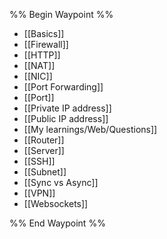 %% Begin Waypoint %%
- [[Basics]]
- [[Firewall]]
- [[HTTP]]
- [[NAT]]
- [[NIC]]
- [[Port Forwarding]]
- [[Port]]
- [[Private IP address]]
- [[Public IP address]]
- [[My learnings/Web/Questions]]
- [[Router]]
- [[Server]]
- [[SSH]]
- [[Subnet]]
- [[Sync vs Async]]
- [[VPN]]
- [[Websockets]]

%% End Waypoint %%